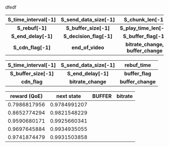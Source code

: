 

dfedf

| S_time_interval[-1] |  S_send_data_size[-1]   |          S_chunk_len[-1]          |
| :-----------------: | :---------------------: | :-------------------------------: |
|   **S_rebuf[-1]**   |  **S_buffer_size[-1]**  |      **S_play_time_len[-1]**      |
| **S_end_delay[-1]** | **S_decision_flag[-1]** |       **S_buffer_flag[-1]**       |
| **S_cdn_flag[-1]**  |    **end_of_video**     | **bitrate_change, buffer_change** |





|  S_time_interval[-1]  | S_send_data_size[-1] |    rebuf_time     |
| :-------------------: | :------------------: | :---------------: |
| **S_buffer_size[-1]** | **S_end_delay[-1]**  |  **buffer_flag**  |
|     **cdn_flag**      |  **bitrate_change**  | **buffer_change** |





| reward (QoE) |  next state  | BUFFER | bitrate |
| :----------: | :----------: | ------ | ------- |
| 0.7986817956 | 0.9784991207 |        |         |
| 0.8652774294 | 0.9821548229 |        |         |
| 0.9590680171 | 0.9925660341 |        |         |
| 0.9697645884 | 0.9934935055 |        |         |
| 0.9741874479 | 0.9931503858 |        |         |



